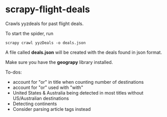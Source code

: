 # scrapy-flight-deals
Crawls yyzdeals for past flight deals.

To start the spider, run
```
scrapy crawl yyzDeals -o deals.json
```
A file called **deals.json** will be created with the deals found in json format.

Make sure you have the **geograpy** library installed.

To-dos:
- account for "or" in title when counting number of destinations
- account for "or" used with "with"
- United States & Australia being detected in most titles without US/Australian destinations
- Detecting continents
- Consider parsing article tags instead
